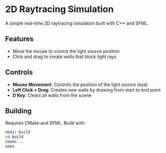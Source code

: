 # 2D Raytracing Simulation

A simple real-time 2D raytracing simulation built with C++ and SFML.

## Features

- Move the mouse to control the light source position
- Click and drag to create walls that block light rays

## Controls

- **Mouse Movement**: Controls the position of the light source (eye)
- **Left Click + Drag**: Creates new walls by drawing from start to end point
- **D Key**: Clears all walls from the scene

## Building

Requires CMake and SFML. Build with:
```bash
mkdir build
cd build
cmake ..
make
```